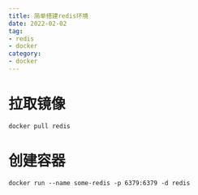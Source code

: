 ```yaml
---
title: 简单搭建redis环境
date: 2022-02-02
tag:
- redis
- docker
category:
- docker 
---
```


#
# 拉取镜像
```
docker pull redis
```
# 创建容器
```
docker run --name some-redis -p 6379:6379 -d redis
```